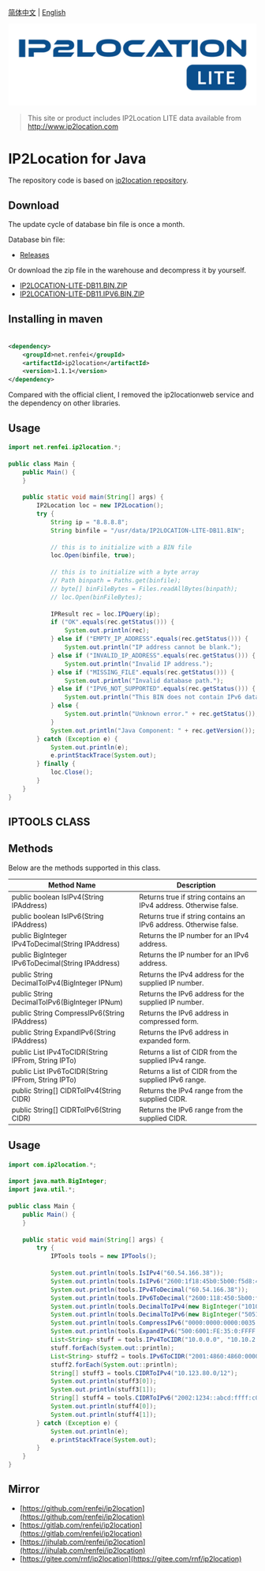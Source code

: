 [简体中文](./README_zh.md) | [English](./README.md)

![./doc/logo.png](./doc/logo.png)

> This site or product includes IP2Location LITE data available from http://www.ip2location.com

# IP2Location for Java

The repository code is based on [ip2location repository](https://github.com/ip2location/ip2location-java).

## Download

The update cycle of database bin file is once a month.

Database bin file:

- [Releases](https://github.com/renfei/ip2location/releases)

Or download the zip file in the warehouse and decompress it by yourself.

- [IP2LOCATION-LITE-DB11.BIN.ZIP](./IP2LOCATION-LITE-DB11.BIN.ZIP)
- [IP2LOCATION-LITE-DB11.IPV6.BIN.ZIP](./IP2LOCATION-LITE-DB11.IPV6.BIN.ZIP)

## Installing in maven

```xml

<dependency>
    <groupId>net.renfei</groupId>
    <artifactId>ip2location</artifactId>
    <version>1.1.1</version>
</dependency>
```

Compared with the official client, I removed the ip2locationweb service and the dependency on other libraries.

## Usage

```java
import net.renfei.ip2location.*;

public class Main {
    public Main() {
    }

    public static void main(String[] args) {
        IP2Location loc = new IP2Location();
        try {
            String ip = "8.8.8.8";
            String binfile = "/usr/data/IP2LOCATION-LITE-DB11.BIN";

            // this is to initialize with a BIN file
            loc.Open(binfile, true);

            // this is to initialize with a byte array
            // Path binpath = Paths.get(binfile);
            // byte[] binFileBytes = Files.readAllBytes(binpath);
            // loc.Open(binFileBytes);

            IPResult rec = loc.IPQuery(ip);
            if ("OK".equals(rec.getStatus())) {
                System.out.println(rec);
            } else if ("EMPTY_IP_ADDRESS".equals(rec.getStatus())) {
                System.out.println("IP address cannot be blank.");
            } else if ("INVALID_IP_ADDRESS".equals(rec.getStatus())) {
                System.out.println("Invalid IP address.");
            } else if ("MISSING_FILE".equals(rec.getStatus())) {
                System.out.println("Invalid database path.");
            } else if ("IPV6_NOT_SUPPORTED".equals(rec.getStatus())) {
                System.out.println("This BIN does not contain IPv6 data.");
            } else {
                System.out.println("Unknown error." + rec.getStatus());
            }
            System.out.println("Java Component: " + rec.getVersion());
        } catch (Exception e) {
            System.out.println(e);
            e.printStackTrace(System.out);
        } finally {
            loc.Close();
        }
    }
}
```

## IPTOOLS CLASS

## Methods

Below are the methods supported in this class.

| Method Name                                                | Description                                                       |
|------------------------------------------------------------|-------------------------------------------------------------------|
| public boolean IsIPv4(String IPAddress)                    | Returns true if string contains an IPv4 address. Otherwise false. |
| public boolean IsIPv6(String IPAddress)                    | Returns true if string contains an IPv6 address. Otherwise false. |
| public BigInteger IPv4ToDecimal(String IPAddress)          | Returns the IP number for an IPv4 address.                        |
| public BigInteger IPv6ToDecimal(String IPAddress)          | Returns the IP number for an IPv6 address.                        |
| public String DecimalToIPv4(BigInteger IPNum)              | Returns the IPv4 address for the supplied IP number.              |
| public String DecimalToIPv6(BigInteger IPNum)              | Returns the IPv6 address for the supplied IP number.              |
| public String CompressIPv6(String IPAddress)               | Returns the IPv6 address in compressed form.                      |
| public String ExpandIPv6(String IPAddress)                 | Returns the IPv6 address in expanded form.                        |
| public List<String> IPv4ToCIDR(String IPFrom, String IPTo) | Returns a list of CIDR from the supplied IPv4 range.              |
| public List<String> IPv6ToCIDR(String IPFrom, String IPTo) | Returns a list of CIDR from the supplied IPv6 range.              |
| public String[] CIDRToIPv4(String CIDR)                    | Returns the IPv4 range from the supplied CIDR.                    |
| public String[] CIDRToIPv6(String CIDR)                    | Returns the IPv6 range from the supplied CIDR.                    |

## Usage

```java
import com.ip2location.*;

import java.math.BigInteger;
import java.util.*;

public class Main {
    public Main() {
    }

    public static void main(String[] args) {
        try {
            IPTools tools = new IPTools();

            System.out.println(tools.IsIPv4("60.54.166.38"));
            System.out.println(tools.IsIPv6("2600:1f18:45b0:5b00:f5d8:4183:7710:ceec"));
            System.out.println(tools.IPv4ToDecimal("60.54.166.38"));
            System.out.println(tools.IPv6ToDecimal("2600:118:450:5b00:f5d8:4183:7710:ceec"));
            System.out.println(tools.DecimalToIPv4(new BigInteger("1010214438")));
            System.out.println(tools.DecimalToIPv6(new BigInteger("50510686025047391022278667396705210092")));
            System.out.println(tools.CompressIPv6("0000:0000:0000:0035:0000:FFFF:0000:0000"));
            System.out.println(tools.ExpandIPv6("500:6001:FE:35:0:FFFF::"));
            List<String> stuff = tools.IPv4ToCIDR("10.0.0.0", "10.10.2.255");
            stuff.forEach(System.out::println);
            List<String> stuff2 = tools.IPv6ToCIDR("2001:4860:4860:0000:0000:0000:0000:8888", "2001:4860:4860:0000:eeee:ffff:ffff:ffff");
            stuff2.forEach(System.out::println);
            String[] stuff3 = tools.CIDRToIPv4("10.123.80.0/12");
            System.out.println(stuff3[0]);
            System.out.println(stuff3[1]);
            String[] stuff4 = tools.CIDRToIPv6("2002:1234::abcd:ffff:c0a8:101/62");
            System.out.println(stuff4[0]);
            System.out.println(stuff4[1]);
        } catch (Exception e) {
            System.out.println(e);
            e.printStackTrace(System.out);
        }
    }
}
```

## Mirror

* [https://github.com/renfei/ip2location](https://github.com/renfei/ip2location)
* [https://gitlab.com/renfei/ip2location](https://gitlab.com/renfei/ip2location)
* [https://jihulab.com/renfei/ip2location](https://jihulab.com/renfei/ip2location)
* [https://gitee.com/rnf/ip2location](https://gitee.com/rnf/ip2location)